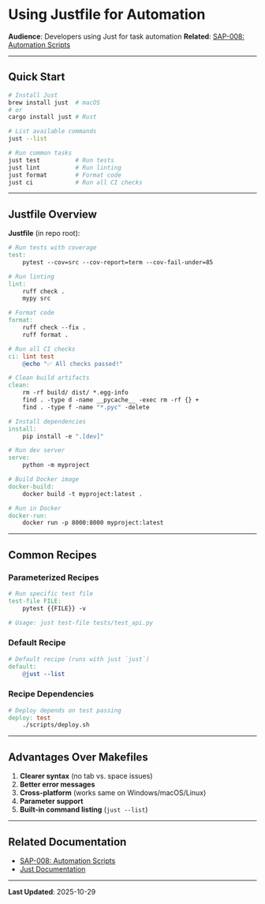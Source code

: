 # Using Justfile for Automation

**Audience**: Developers using Just for task automation
**Related**: [SAP-008: Automation Scripts](../../skilled-awareness/automation-scripts/)

---

## Quick Start

```bash
# Install Just
brew install just  # macOS
# or
cargo install just # Rust

# List available commands
just --list

# Run common tasks
just test          # Run tests
just lint          # Run linting
just format        # Format code
just ci            # Run all CI checks
```

---

## Justfile Overview

**Justfile** (in repo root):
```makefile
# Run tests with coverage
test:
    pytest --cov=src --cov-report=term --cov-fail-under=85

# Run linting
lint:
    ruff check .
    mypy src

# Format code
format:
    ruff check --fix .
    ruff format .

# Run all CI checks
ci: lint test
    @echo "✅ All checks passed!"

# Clean build artifacts
clean:
    rm -rf build/ dist/ *.egg-info
    find . -type d -name __pycache__ -exec rm -rf {} +
    find . -type f -name "*.pyc" -delete

# Install dependencies
install:
    pip install -e ".[dev]"

# Run dev server
serve:
    python -m myproject

# Build Docker image
docker-build:
    docker build -t myproject:latest .

# Run in Docker
docker-run:
    docker run -p 8000:8000 myproject:latest
```

---

## Common Recipes

### Parameterized Recipes

```makefile
# Run specific test file
test-file FILE:
    pytest {{FILE}} -v

# Usage: just test-file tests/test_api.py
```

### Default Recipe

```makefile
# Default recipe (runs with just `just`)
default:
    @just --list
```

### Recipe Dependencies

```makefile
# Deploy depends on test passing
deploy: test
    ./scripts/deploy.sh
```

---

## Advantages Over Makefiles

1. **Clearer syntax** (no tab vs. space issues)
2. **Better error messages**
3. **Cross-platform** (works same on Windows/macOS/Linux)
4. **Parameter support**
5. **Built-in command listing** (`just --list`)

---

## Related Documentation

- [SAP-008: Automation Scripts](../../skilled-awareness/automation-scripts/)
- [Just Documentation](https://github.com/casey/just)

---

**Last Updated**: 2025-10-29
